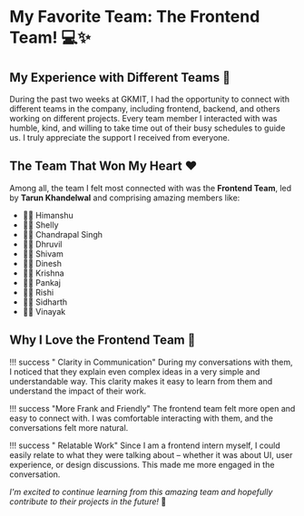 # My Favorite Team: The Frontend Team! 💻✨

## My Experience with Different Teams 🤝

During the past two weeks at GKMIT, I had the opportunity to connect with different teams in the company, including frontend, backend, and others working on different projects. Every team member I interacted with was humble, kind, and willing to take time out of their busy schedules to guide us. I truly appreciate  the support I received from everyone.

## The Team That Won My Heart ❤️

Among all, the team I felt most connected with was the **Frontend Team**, led by **Tarun Khandelwal** and comprising amazing members like:

- 👨‍💻 Himanshu
- 👩‍💻 Shelly  
- 👨‍💻 Chandrapal Singh
- 👨‍💻 Dhruvil
- 👨‍💻 Shivam
- 👨‍💻 Dinesh
- 👨‍💻 Krishna
- 👨‍💻 Pankaj
- 👨‍💻 Rishi
- 👨‍💻 Sidharth
- 👨‍💻 Vinayak

## Why I Love the Frontend Team 🌟

!!! success " Clarity in Communication"
    During my conversations with them, I noticed that they explain even complex ideas in a very simple and understandable way. This clarity makes it easy to learn from them and understand the impact of their work.

!!! success "More Frank and Friendly"
    The frontend team felt more open and easy to connect with. I was comfortable interacting with them, and the conversations felt more natural.

!!! success " Relatable Work"
    Since I am a frontend intern myself, I could easily relate to what they were talking about – whether it was about UI, user experience, or design discussions. This made me more engaged in the conversation.

*I'm excited to continue learning from this amazing team and hopefully contribute to their projects in the future!* 🚀
